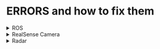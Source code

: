 # ERRORS and how to fix them

<details>
  <summary>ROS</summary>
  
  ## No moduled named lark
  
  * `roslib install "libasio-dev`
  * `python3 -m pip install -U lark-parser`
  * `apt install colcon-common-extensions`
  
  ## Colcon Build failed
  **undefined Refrence to UUID_generate@1.0/UUID_unparse_lower@1.0**
  <p align="center"><img src="./afbeeldingen (.png)/rviz_error.png"></p>
  
  This Error appeares when an another program isolates or overlays the main systems .SO files, causing a version diffrence. Programs like anaconda3 that create "sub_users/sub_accounts (like (base))" fall in this cathegory. The steps to fix this are a bit time consuming and there is probably a better solution for this, but these steps will fix it. (anaconda3 is used as an example)
  
  * check if anaconda3 appeares in the System Path, if so remove it from the PATH.
  check with `echo $PATH` in your terminal.
  to delete anaconda3 from the PATH do the following steps.
    * copy and save the current PATH (with anaconda3) in a text editor if anaconda3 is needed for future/other projects.
    * paste the copied PATH in a text editor and remove all paths where anaconda3 appeares.
    * copy the edited path and in the terminal type `PATH=<edited_path>`, where <edited_path> is the copied edited path and hit the enter key.
    
  Now anaconda3 can no longer interfere with future downloads, however the UUID error still exists. this is because the anaconda3 path is still inside of the "link.txt" and some "Cmake" files. these files exist in the following folders and need to be edited. 
 * `/<ros2_folder>/build/rviz_rendering/CMakeFiles/`
 * `/<ros2_folder>/build/rviz_rendering_tests/CMakeFiles/`
 * `/<ros2_folder>/build/rviz_common/CMakeFiles/`
 * `/<ros2_folder>/build/rviz_default_plugins/CMakeFiles/`
 * `/<ros2_folder>/build/rviz2/CMakeFiles/`
 
  where <ros2_folder> is the ros2 build folder, (where "colcon build" is used)
  
  for every "target.dir" without "autogen or action" in the name, the "link.txt" needs to be edited, But first open a second terminal and go to the following path:
 * `cd /usr/lib/x86_64-linux-gnu/`
 
 and search for any "libQT5.SO" file.
 
 A version number is writen in the name "ex. 5.9.5". Go back to the first terminal.
  
  * open the link.txt file in a text editor and use 'ctrl + f' to search for "anaconda3" (or "3" if the link.txt file is very big).
  
  * at the beginning of the link.txt file, remove the "/home/"user"/anaconda3/lib:".
  <p align="center"><img src="./afbeeldingen (.png)/link_txt_aanpassing_5.png"></p>
  
  * search further until the next anaconda3 paths appear
  <p align="center"><img src="./afbeeldingen (.png)/link_txt_aanpassing_1.png"></p>
  
  * change the path "/home/ "user" /anaconda3/lib" to `/usr/lib/x86_64-linux-gnu`.
  
  <p align="center"><img src="./afbeeldingen (.png)/link_txt_aanpassing_2.png"></p>
  
  * edit the .SO version to the version you see in the second terminal.
  
  <p align="center"><img src="./afbeeldingen (.png)/link_txt_aanpassing_3.png"></p>
  
  * to this for all remaining anaconda3 paths in the file, these can be positioned at random places, therefor use the 'ctrl + f' to find them all.
  
  <p align="center"><img src="./afbeeldingen (.png)/link_txt_aanpassing_4.png"></p>
  
  * save and exit the link.txt file and go to the next .dir file (without "autogen or target" in the name).
  
  in the `/ros2_build/build/rviz_defaulth_plugins/` folder exists a cmake_install.cmake file where anaconda3 is mentioned in the list of paths.
  
  * open the cmake_install.cmake file and search for the anaconda3 path.
  <p align="center"><img src="./afbeeldingen (.png)/cmake_install_cmake_aanpassing.png"></p>
  
  * remove this line and "save and exit".
  
The UUID error should now be fixed and "colcon build" can be executed succesfully.
</details>

<details>
  <summary>RealSense Camera</summary>
  
  ## Camera is not appearing in USB devices or can't be used ##
  This problem occures because the USB3.0 drivers from VM's are not allways compatible with the Realsense Camera.
  The following steps MAY fix this error, but they are not a garanteed/permanent fix.
  
  * check if annother Realsense camera of any type is connected, if so disconnect the device.
  * plug the camera in/out from your USB port (not on the camera, this may result a false start-up where the movidus is unnable to boot the realsense camera).
  * reboot linux
  * check if the USB3.0 drivers are enabled in the VM and if the Realsense camera is plugged into an USB3.0 input.
  * Full computer reboot
  * run any application with the realsense device with `sudo`.
  If these steps did not fix this problem then the usb3.0 drivers of the VM are not compatible to use the Realsense camera. 
  
</details>
<details>
  <summary>Radar</summary>
</details>
